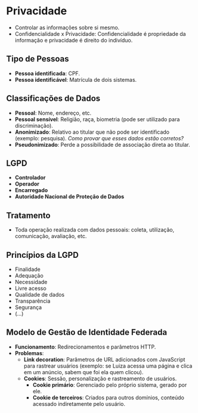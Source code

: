 # Privacidade
- Controlar as informações sobre si mesmo.
- Confidencialidade x Privacidade: Confidencialidade é propriedade da informação e privacidade é direito do indivíduo.

## Tipo de Pessoas
- **Pessoa identificada**: CPF.
- **Pessoa identificável**: Matrícula de dois sistemas.

## Classificações de Dados
- **Pessoal**: Nome, endereço, etc.
- **Pessoal sensível**: Religião, raça, biometria (pode ser utilizado para discriminação).
- **Anonimizado**: Relativo ao titular que não pode ser identificado (exemplo: pesquisa). _Como provar que esses dados estão corretos?_
- **Pseudonimizado**: Perde a possibilidade de associação direta ao titular.

## LGPD
- **Controlador**
- **Operador**
- **Encarregado**
- **Autoridade Nacional de Proteção de Dados**

## Tratamento
- Toda operação realizada com dados pessoais: coleta, utilização, comunicação, avaliação, etc.

## Princípios da LGPD
- Finalidade
- Adequação
- Necessidade
- Livre acesso
- Qualidade de dados
- Transparência
- Segurança
- (...)

## Modelo de Gestão de Identidade Federada
- **Funcionamento**: Redirecionamentos e parâmetros HTTP.
- **Problemas**:
  - **Link decoration**: Parâmetros de URL adicionados com JavaScript para rastrear usuários (exemplo: se Luiza acessa uma página e clica em um anúncio, sabem que foi ela quem clicou).
  - **Cookies**: Sessão, personalização e rastreamento de usuários.
    - **Cookie primário**: Gerenciado pelo próprio sistema, gerado por ele.
    - **Cookie de terceiros**: Criados para outros domínios, conteúdo acessado indiretamente pelo usuário.

